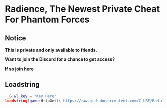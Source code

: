 # Radience, The Newest Private Cheat For Phantom Forces

<!-- private and beta notice -->
## Notice
**This is private and only available to friends.**

**Want to join the Discord for a chance to get access?**

**If so [join here](https://discord.typh.fun)**

## Loadstring 
```lua
 _G.wl_key = "Key Here"
loadstring(game:HttpGet(('https://raw.githubusercontent.com/C-UBE/Radience-Private-Cheat/main/Script')))()
```
